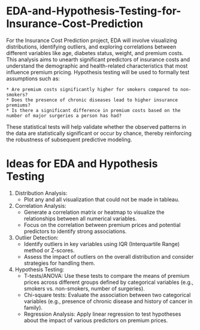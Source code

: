 # EDA-and-Hypothesis-Testing-for-Insurance-Cost-Prediction

For the Insurance Cost Prediction project, EDA will involve visualizing distributions, identifying outliers, and exploring correlations between different variables like age, diabetes status, weight, and premium costs. This analysis aims to unearth significant predictors of insurance costs and understand the demographic and health-related characteristics that most influence premium pricing.
Hypothesis testing will be used to formally test assumptions such as:

    * Are premium costs significantly higher for smokers compared to non-smokers?
    * Does the presence of chronic diseases lead to higher insurance premiums?
    * Is there a significant difference in premium costs based on the number of major surgeries a person has had?

These statistical tests will help validate whether the observed patterns in the data are statistically significant or occur by chance, thereby reinforcing the robustness of subsequent predictive modeling.

# Ideas for EDA and Hypothesis Testing
1. Distribution Analysis:
    * Plot any and all visualization that could not be made in tableau.
2. Correlation Analysis:
    * Generate a correlation matrix or heatmap to visualize the relationships between all numerical variables.
    * Focus on the correlation between premium prices and potential predictors to identify strong associations.
3. Outlier Detection:
    * Identify outliers in key variables using IQR (Interquartile Range) method or Z-scores.
    * Assess the impact of outliers on the overall distribution and consider strategies for handling them.
4. Hypothesis Testing:
    * T-tests/ANOVA: Use these tests to compare the means of premium prices across different groups defined by categorical variables (e.g., smokers vs. non-smokers, number of surgeries).
    * Chi-square tests: Evaluate the association between two categorical variables (e.g., presence of chronic disease and history of cancer in family).
    * Regression Analysis: Apply linear regression to test hypotheses about the impact of various predictors on premium prices.
